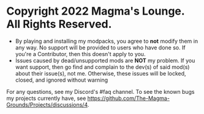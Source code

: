 # Copyright 2022 Magma's Lounge. All Rights Reserved.

- By playing and installing my modpacks, you agree to **not** modify them in any way. No support will be provided to users who have done so. If you're a Contributor, then this doesn't apply to you.
- Issues caused by dead/unsupported mods are **NOT** my problem. If you want support, then go find and complain to the dev(s) of said mod(s) about their issue(s), not me. Otherwise, these issues will be locked, closed, and ignored without warning

For any questions, see my Discord's #faq channel.
To see the known bugs my projects currently have, see https://github.com/The-Magma-Grounds/Projects/discussions/4.
